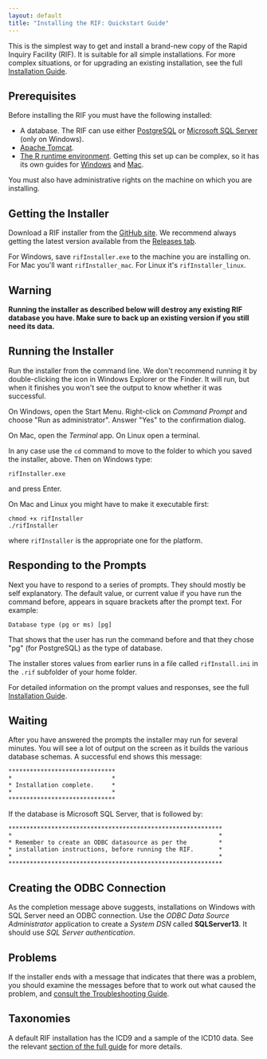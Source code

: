 ```yaml
---
layout: default
title: "Installing the RIF: Quickstart Guide"
---
```


This is the simplest way to get and install a brand-new copy of the Rapid Inquiry Facility (RIF). It is suitable for all simple installations. For more complex situations, or for upgrading an existing installation, see the full [Installation Guide](InstallationGuide).

## Prerequisites

Before installing the RIF you must have the following installed:

* A database. The RIF can use either [PostgreSQL](https://www.postgresql.org) or [Microsoft SQL Server](https://www.microsoft.com/en-us/sql-server/sql-server-2017) (only on Windows).
* [Apache Tomcat](https://tomcat.apache.org).
* [The R runtime environment](https://www.r-project.org). Getting this set up can be complex, so it has its own guides for [Windows](/Installation/R_setup_on_Windows) and [Mac](/Installation/R_setup_on_Mac).

You must also have administrative rights on the machine on which you are installing.

## Getting the Installer

Download a RIF installer from the [GitHub site](https://github.com/smallAreaHealthStatisticsUnit/rapidInquiryFacility). We recommend always getting the latest version available from the [Releases tab](https://github.com/smallAreaHealthStatisticsUnit/rapidInquiryFacility/releases).

For Windows, save `rifInstaller.exe` to the machine you are installing on. For Mac you'll want `rifInstaller_mac`. For Linux it's `rifInstaller_linux`.

## Warning

**Running the installer as described below will destroy any existing RIF database you have. Make sure to back up an existing version if you still need its data.**

## Running the Installer

Run the installer from the command line. We don't recommend running it by double-clicking the icon in Windows Explorer or the Finder. It will run, but when it finishes you won't see the output to know whether it was successful.

On Windows, open  the Start Menu. Right-click on  _Command Prompt_ and choose "Run as administrator". Answer "Yes" to the confirmation dialog.

On Mac, open the _Terminal_ app. On Linux open a terminal.

In any case use the `cd` command to move to the folder to which you saved the installer, above. Then on Windows type:

```
rifInstaller.exe
```
and press Enter.

On Mac and Linux you might have to make it executable first:

```
chmod +x rifInstaller
./rifInstaller
```

where `rifInstaller` is the appropriate one for the platform.

## Responding to the Prompts

Next you have to respond to a series of prompts. They should mostly be self explanatory. The default value, or current value if you have run the command before, appears in square brackets after the prompt text. For example:

```
Database type (pg or ms) [pg]
```

That shows that the  user has run the command before and that they chose "pg" (for PostgreSQL) as the type of database.

The installer stores values from earlier runs in a file called `rifInstall.ini` in the `.rif` subfolder of your home folder.

For detailed information on the prompt values and responses, see the full [Installation Guide](InstallationGuide).

## Waiting

After you have answered the prompts the installer may run for several minutes. You will see a lot of output on the screen as it builds the various database schemas. A successful end shows this message:

```
******************************
*                            *
* Installation complete.     *
*                            *
******************************
```

If the database is Microsoft SQL Server, that is followed by:

```
************************************************************
*                                                          *
* Remember to create an ODBC datasource as per the         *
* installation instructions, before running the RIF.       *
*                                                          *
************************************************************
```

## Creating the ODBC Connection

As the completion message above suggests, installations on Windows with SQL Server need an ODBC connection. Use the _ODBC Data Source Administrator_ application to create a _System DSN_ called **SQLServer13**. It should use _SQL Server authentication_.

## Problems

If the installer ends with a message that indicates that there was a problem, you should examine the messages before that to work out what caused the problem, and [consult the Troubleshooting Guide](Troubleshooting).

## Taxonomies

A default RIF installation has the ICD9 and a sample of the ICD10 data. See the relevant  [section of the full  guide](InstallationGuide#taxonomies) for more details.

